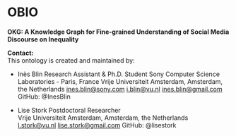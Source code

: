 # OBIO
**OKG: A Knowledge Graph for Fine-grained Understanding of Social Media Discourse on Inequality**

**Contact:**  
This ontology is created and maintained by:  
* Inès Blin 
Research Assistant & Ph.D. Student 
Sony Computer Science Laboratories - Paris, France
Vrije Universiteit Amsterdam, Amsterdam, the Netherlands 
ines.blin@sony.com
i.blin@vu.nl
ines.blin@gmail.com
GitHub: @InesBlin

* Lise Stork
Postdoctoral Researcher  
Vrije Universiteit Amsterdam, Amsterdam, the Netherlands  
l.stork@vu.nl
lise.stork@gmail.com
GitHub: @lisestork